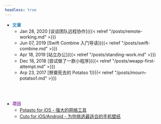 ```yaml
---
headless: true
---
```


- <strong class="menu-title" style="color:#2980B9;">文章</strong>
    - <span class="menu-date">Jan 28, 2020</span> [谈谈团队远程协作]({{< relref "/posts/remote-working.md" >}})
    - <span class="menu-date">Jun 07, 2019</span> [Swift Combine 入门导读]({{< relref "/posts/swift-combine.md" >}})
    - <span class="menu-date">Apr 18, 2019</span> [站立办公]({{< relref "/posts/standing-work.md" >}})
    - <span class="menu-date">Dec 18, 2018</span> [尝试做了一款小程序]({{< relref "/posts/weapp-first-attempt.md" >}})
    - <span class="menu-date">Arp 23, 2017</span> [祭奠死去的 Potatso 1]({{< relref "/posts/mourn-potatso1.md" >}})

<br />
<br />

- <strong class="menu-title" style="color:#8E44AD;">项目</strong>
    - [Potasto for iOS - 强大的网络工具](https://download-lite.potatso.com)
    - [Cuto for iOS/Android - 为你挑选最适合的手机壁纸](https://itunes.apple.com/us/app/cuto-wallpaper/id1068086465?mt=8)

<br />
<br />
